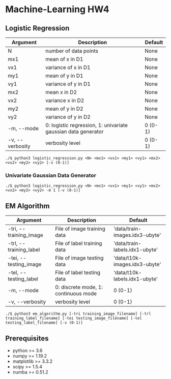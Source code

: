 # Machine-Learning HW4



## Logistic Regression  
|Argument|Description|Default|
|---|---|---|
|N|number of data points|None|
|mx1|mean of x in D1|None|
|vx1|variance of x in D1|None|
|my1|mean of y in D1|None|
|vy1|variance of y in D1|None|
|mx2|mean x in D2|None|
|vx2|variance x in D2|None|
|my2|mean of y in D2|None|
|vy2|variance of y in D2|None|
|-m, --mode|0: logistic regression, 1: univariate gaussian data generator|0 (0-1)|
|-v, --verbosity|verbosity level|0 (0-1)|  

```shell script
./$ python3 logistic_regression.py <N> <mx1> <vx1> <my1> <vy1> <mx2> <vx2> <my2> <vy2> [-v (0-1)]
```  

### Univariate Gaussian Data Generator
```shell script
./$ python3 logistic_regression.py <N> <mx1> <vx1> <my1> <vy1> <mx2> <vx2> <my2> <vy2> -m 1 [-v (0-1)]
```



## EM Algorithm  
|Argument|Description|Default|
|---|---|---|
|-tri, --training_image|File of image training data|'data/train-images.idx3-ubyte'|
|-trl, --training_label|File of label training data|'data/train-labels.idx1-ubyte'|
|-tei, --testing_image|File of image testing data|'data/t10k-images.idx3-ubyte'|
|-tel, --testing_label|File of label testing data|'data/t10k-labels.idx1-ubyte'|
|-m, --mode|0: discrete mode, 1: continuous mode|0 (0-1)|
|-v, --verbosity|verbosity level|0 (0-1)|  

```shell script
./$ python3 em_algorithm.py [-tri training_image_filename] [-trl training_label_filename] [-tei testing_image_filename] [-tel testing_label_filename] [-v (0-1)]
```



## Prerequisites  
* python >= 3.6
* numpy >= 1.19.2
* matplotlib >= 3.3.2
* scipy >= 1.5.4
* numba >= 0.51.2

